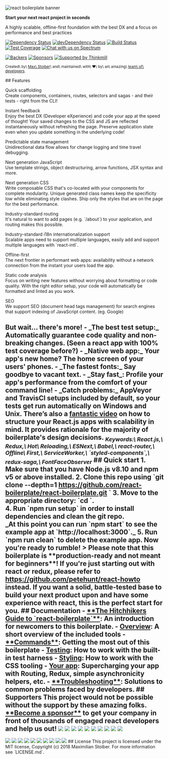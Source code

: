 ![react boilerplate
banner](https://raw.githubusercontent.com/react-boilerplate/react-boilerplate-brand/master/assets/banner-metal-optimized.jpg)
  

**Start your next react project in seconds**

A highly scalable, offline-first foundation with the best DX and a focus
on performance and best practices

  

[![Dependency
Status](https://david-dm.org/react-boilerplate/react-boilerplate.svg)](https://david-dm.org/react-boilerplate/react-boilerplate)
[![devDependency
Status](https://david-dm.org/react-boilerplate/react-boilerplate/dev-status.svg)](https://david-dm.org/react-boilerplate/react-boilerplate#info=devDependencies)
[![Build
Status](https://travis-ci.org/react-boilerplate/react-boilerplate.svg)](https://travis-ci.org/react-boilerplate/react-boilerplate)
[![Test
Coverage](https://coveralls.io/repos/github/react-boilerplate/react-boilerplate/badge.svg)](https://coveralls.io/r/react-boilerplate/react-boilerplate)
[![Chat with us on
Spectrum](https://withspectrum.github.io/badge/badge.svg)](https://spectrum.chat/react-boilerplate)

[![Backers](https://opencollective.com/react-boilerplate/backers/badge.svg)](#backers)
[![Sponsors](https://opencollective.com/react-boilerplate/sponsors/badge.svg)](#sponsors)
[![Supported by
Thinkmill](https://thinkmill.github.io/badge/heart.svg)](http://thinkmill.com.au/?utm_source=github&utm_medium=badge&utm_campaign=react-boilerplate)

  

<sub>Created\\ by\\ [Max\\ Stoiber](https://twitter.com/mxstbr)\\ and\\ maintained\\ with\\ ❤️\\ by\\ an\\ amazing\\ [team\\ of\\ developers](https://github.com/orgs/react-boilerplate/teams/core).</sub>

\#\# Features

Quick scaffolding  
Create components, containers, routes, selectors and sagas - and their
tests - right from the CLI!

Instant feedback  
Enjoy the best DX (Developer eXperience) and code your app at the speed
of thought! Your saved changes to the CSS and JS are reflected
instantaneously without refreshing the page. Preserve application state
even when you update something in the underlying code!

Predictable state management  
Unidirectional data flow allows for change logging and time travel
debugging.

Next generation JavaScript  
Use template strings, object destructuring, arrow functions, JSX syntax
and more.

Next generation CSS  
Write composable CSS that's co-located with your components for complete
modularity. Unique generated class names keep the specificity low while
eliminating style clashes. Ship only the styles that are on the page for
the best performance.

Industry-standard routing  
It's natural to want to add pages (e.g. \`/about\`) to your application,
and routing makes this possible.

Industry-standard i18n internationalization support  
Scalable apps need to support multiple languages, easily add and support
multiple languages with \`react-intl\`.

Offline-first  
The next frontier in performant web apps: availability without a network
connection from the instant your users load the app.

Static code analysis  
Focus on writing new features without worrying about formatting or code
quality. With the right editor setup, your code will automatically be
formatted and linted as you work.

SEO  
We support SEO (document head tags management) for search engines that
support indexing of JavaScript content. (eg. Google)

But wait... there's more! - \_The best test setup:\_ Automatically
guarantee code quality and non-breaking changes. (Seen a react app with
100% test coverage before?) - \_Native web app:\_ Your app's new home?
The home screen of your users' phones. - \_The fastest fonts:\_ Say
goodbye to vacant text. - \_Stay fast\_: Profile your app's performance
from the comfort of your command line! - \_Catch problems:\_ AppVeyor
and TravisCI setups included by default, so your tests get run
automatically on Windows and Unix. There’s also a [fantastic
video](https://vimeo.com/168648012) on how to structure your React.js
apps with scalability in mind. It provides rationale for the majority of
boilerplate's design decisions.
<sub>*Keywords:\\ React.js,\\ Redux,\\ Hot\\ Reloading,\\ ESNext,\\ Babel,\\ react-router,\\ Offline\\ First,\\ ServiceWorker,\\ \`styled-components\`,\\ redux-saga,\\ FontFaceObserver*</sub>
\#\# Quick start 1. Make sure that you have Node.js v8.10 and npm v5 or
above installed. 2. Clone this repo using \`git clone --depth=1
https://github.com/react-boilerplate/react-boilerplate.git \` 3. Move to
the appropriate directory: \`cd \`.  
 4. Run \`npm run setup\` in order to install dependencies and clean the
git repo.  
 \_At this point you can run \`npm start\` to see the example app at
\`http://localhost:3000\`.\_ 5. Run \`npm run clean\` to delete the
example app. Now you're ready to rumble! \> Please note that this
boilerplate is \*\*production-ready and not meant for beginners\*\*! If
you're just starting out with react or redux, please refer to
https://github.com/petehunt/react-howto instead. If you want a solid,
battle-tested base to build your next product upon and have some
experience with react, this is the perfect start for you. \#\#
Documentation - [\*\*The Hitchhikers Guide to
\`react-boilerplate\`\*\*](docs/general/introduction.md): An
introduction for newcomers to this boilerplate. -
[Overview](docs/general): A short overview of the included tools -
[\*\*Commands\*\*](docs/general/commands.md): Getting the most out of
this boilerplate - [Testing](docs/testing): How to work with the
built-in test harness - [Styling](docs/css): How to work with the CSS
tooling - [Your app](docs/js): Supercharging your app with Routing,
Redux, simple asynchronicity helpers, etc. -
[\*\*Troubleshooting\*\*](docs/general/gotchas.md): Solutions to common
problems faced by developers. \#\# Supporters This project would not be
possible without the support by these amazing folks. [\*\*Become a
sponsor\*\*](https://opencollective.com/react-boilerplate) to get your
company in front of thousands of engaged react developers and help us
out!
[![](https://opencollective.com/react-boilerplate/bronze-sponsor/0/avatar.svg)](https://opencollective.com/react-boilerplate/bronze-sponsor/0/website)
[![](https://opencollective.com/react-boilerplate/bronze-sponsor/1/avatar.svg)](https://opencollective.com/react-boilerplate/bronze-sponsor/1/website)
[![](https://opencollective.com/react-boilerplate/bronze-sponsor/2/avatar.svg)](https://opencollective.com/react-boilerplate/bronze-sponsor/2/website)
[![](https://opencollective.com/react-boilerplate/bronze-sponsor/3/avatar.svg)](https://opencollective.com/react-boilerplate/bronze-sponsor/3/website)
[![](https://opencollective.com/react-boilerplate/bronze-sponsor/4/avatar.svg)](https://opencollective.com/react-boilerplate/bronze-sponsor/4/website)
[![](https://opencollective.com/react-boilerplate/bronze-sponsor/5/avatar.svg)](https://opencollective.com/react-boilerplate/bronze-sponsor/5/website)
[![](https://opencollective.com/react-boilerplate/bronze-sponsor/6/avatar.svg)](https://opencollective.com/react-boilerplate/bronze-sponsor/6/website)
[![](https://opencollective.com/react-boilerplate/bronze-sponsor/7/avatar.svg)](https://opencollective.com/react-boilerplate/bronze-sponsor/7/website)
[![](https://opencollective.com/react-boilerplate/bronze-sponsor/8/avatar.svg)](https://opencollective.com/react-boilerplate/bronze-sponsor/8/website)
[![](https://opencollective.com/react-boilerplate/bronze-sponsor/9/avatar.svg)](https://opencollective.com/react-boilerplate/bronze-sponsor/9/website)
---
[![](https://opencollective.com/react-boilerplate/backer/0/avatar.svg)](https://opencollective.com/react-boilerplate/backer/0/website)
[![](https://opencollective.com/react-boilerplate/backer/1/avatar.svg)](https://opencollective.com/react-boilerplate/backer/1/website)
[![](https://opencollective.com/react-boilerplate/backer/2/avatar.svg)](https://opencollective.com/react-boilerplate/backer/2/website)
[![](https://opencollective.com/react-boilerplate/backer/3/avatar.svg)](https://opencollective.com/react-boilerplate/backer/3/website)
[![](https://opencollective.com/react-boilerplate/backer/4/avatar.svg)](https://opencollective.com/react-boilerplate/backer/4/website)
[![](https://opencollective.com/react-boilerplate/backer/5/avatar.svg)](https://opencollective.com/react-boilerplate/backer/5/website)
[![](https://opencollective.com/react-boilerplate/backer/6/avatar.svg)](https://opencollective.com/react-boilerplate/backer/6/website)
[![](https://opencollective.com/react-boilerplate/backer/7/avatar.svg)](https://opencollective.com/react-boilerplate/backer/7/website)
[![](https://opencollective.com/react-boilerplate/backer/8/avatar.svg)](https://opencollective.com/react-boilerplate/backer/8/website)
[![](https://opencollective.com/react-boilerplate/backer/9/avatar.svg)](https://opencollective.com/react-boilerplate/backer/9/website)
\#\# License This project is licensed under the MIT license, Copyright
(c) 2018 Maximilian Stoiber. For more information see \`LICENSE.md\`.
